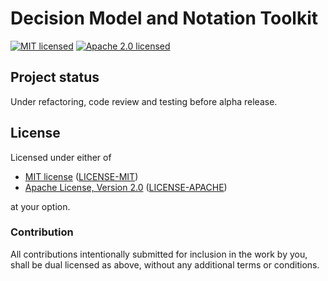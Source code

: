 # Decision Model and Notation Toolkit

[![MIT licensed][mit-badge]][mit-url]
[![Apache 2.0 licensed][apache-badge]][apache-url]

[mit-badge]: https://img.shields.io/badge/License-MIT-blue.svg
[mit-url]: LICENSE-MIT
[apache-badge]: https://img.shields.io/badge/License-Apache%202.0-blue.svg
[apache-url]: LICENSE-APACHE

## Project status

Under refactoring, code review and testing before alpha release.

## License

Licensed under either of

- [MIT license](https://opensource.org/licenses/MIT) ([LICENSE-MIT](LICENSE-MIT))
- [Apache License, Version 2.0](https://www.apache.org/licenses/LICENSE-2.0) ([LICENSE-APACHE](../LICENSE-APACHE))

at your option.

### Contribution

All contributions intentionally submitted for inclusion in the work by you,
shall be dual licensed as above, without any additional terms or conditions.